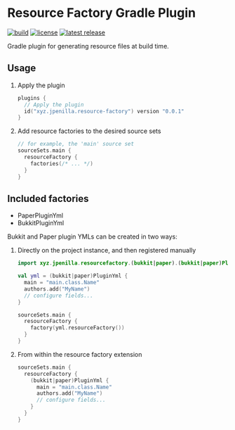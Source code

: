 # Resource Factory Gradle Plugin

[![build](https://img.shields.io/github/actions/workflow/status/jpenilla/resource-factory/build.yml?branch=master)](https://github.com/jpenilla/resource-factory/actions)
[![license](https://img.shields.io/badge/license-Apache--2.0-blue)](LICENSE)
[![latest release](https://img.shields.io/gradle-plugin-portal/v/xyz.jpenilla.resource-factory)](https://plugins.gradle.org/plugin/xyz.jpenilla.resource-factory)

Gradle plugin for generating resource files at build time.

## Usage

1) Apply the plugin
    ```kotlin
    plugins {
      // Apply the plugin
      id("xyz.jpenilla.resource-factory") version "0.0.1"
    }
    ```
2) Add resource factories to the desired source sets
    ```kotlin
    // for example, the 'main' source set
    sourceSets.main {
      resourceFactory {
        factories(/* ... */)
      }
    }
    ```
   
## Included factories

- PaperPluginYml
- BukkitPluginYml

Bukkit and Paper plugin YMLs can be created in two ways:
1) Directly on the project instance, and then registered manually
    ```kotlin
    import xyz.jpenilla.resourcefactory.(bukkit|paper).(bukkit|paper)PluginYml
    
    val yml = (bukkit|paper)PluginYml {
      main = "main.class.Name"
      authors.add("MyName")
      // configure fields...
    }

    sourceSets.main {
      resourceFactory {
        factory(yml.resourceFactory())
      }
    }
    ```
2) From within the resource factory extension
    ```kotlin
    sourceSets.main {
      resourceFactory {
        (bukkit|paper)PluginYml {
          main = "main.class.Name"
          authors.add("MyName")
          // configure fields...
        }
      }
    }
    ```
